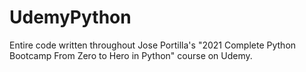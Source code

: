 # UdemyPython
Entire code written throughout Jose Portilla's "2021 Complete Python Bootcamp From Zero to Hero in Python" course on Udemy.
